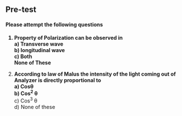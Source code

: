 ## <b> Pre-test
#### Please attempt the following questions

1) Property of Polarization can be observed in<br>
<b>a) Transverse wave <br></b>
b) longitudinal wave<br>
c) Both<br>None of These <br>

2) According to law of Malus the intensity of the light coming out of Analyzer is directly proportional to<br>
a) Cosθ<br>
b) Cos<sup>2</sup> θ<br></b>
c)  Cos<sup>3</sup> θ<br>
d) None of these<br>


